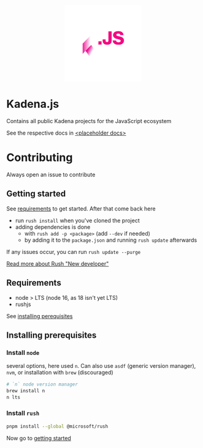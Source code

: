 <p align="center">
  <img src="./common/images/Kadena.JS_logo.png" width="200" alt="kadena.js" />
</p>

# Kadena.js

Contains all public Kadena projects for the JavaScript ecosystem

See the respective docs in [\<placeholder docs>]()

# Contributing

Always open an issue to contribute

## Getting started

See [requirements](#requirements) to get started. After that come back here

- run `rush install` when you've cloned the project
- adding dependencies is done
  - with `rush add -p <package>` (add `--dev` if needed)
  - by adding it to the `package.json` and running `rush update` afterwards

If any issues occur, you can run `rush update --purge`

[Read more about Rush "New developer"](https://rushjs.io/pages/developer/new_developer/)

## Requirements

- node > LTS (node 16, as 18 isn't yet LTS)
- rushjs

See [installing perequisites](#installing-prerequisites)

## Installing prerequisites

### Install `node`

several options, here used `n`. Can also use `asdf` (generic version manager),
`nvm`, or installation with `brew` (discouraged)

```sh
# `n` node version manager
brew install n
n lts
```

### Install `rush`

```sh
pnpm install --global @microsoft/rush
```

Now go to [getting started](#getting-started)
